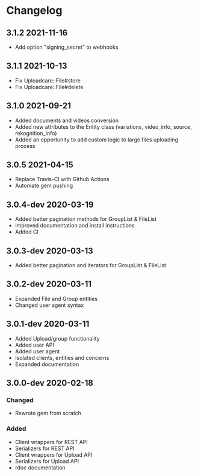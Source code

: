 # Changelog

## 3.1.2 2021-11-16

- Add option "signing_secret" to webhooks

## 3.1.1 2021-10-13

- Fix Uploadcare::File#store
- Fix Uploadcare::File#delete

## 3.1.0 2021-09-21

- Added documents and videos conversion
- Added new attributes to the Entity class (variations, video_info, source, rekognition_info)
- Added an opportunity to add custom logic to large files uploading process

## 3.0.5 2021-04-15

- Replace Travis-CI with Github Actions
- Automate gem pushing

## 3.0.4-dev 2020-03-19

- Added better pagination methods for GroupList & FileList
- Improved documentation and install instructions
- Added CI

## 3.0.3-dev 2020-03-13
- Added better pagination and iterators for GroupList & FileList

## 3.0.2-dev 2020-03-11

- Expanded File and Group entities
- Changed user agent syntax

## 3.0.1-dev 2020-03-11

- Added Upload/group functionality
- Added user API
- Added user agent
- Isolated clients, entities and concerns
- Expanded documentation

## 3.0.0-dev 2020-02-18

### Changed
- Rewrote gem from scratch

### Added

- Client wrappers for REST API
- Serializers for REST API
- Client wrappers for Upload API
- Serializers for Upload API
- rdoc documentation
